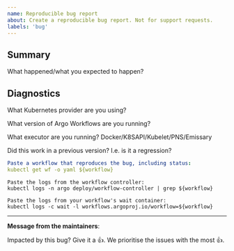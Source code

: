 ```yaml
---
name: Reproducible bug report 
about: Create a reproducible bug report. Not for support requests.
labels: 'bug'
---
```

## Summary 

What happened/what you expected to happen?

## Diagnostics

What Kubernetes provider are you using? 

What version of Argo Workflows are you running? 

What executor are you running? Docker/K8SAPI/Kubelet/PNS/Emissary

Did this work in a previous version? I.e. is it a regression?

```yaml
Paste a workflow that reproduces the bug, including status:
kubectl get wf -o yaml ${workflow} 
```

```
Paste the logs from the workflow controller:
kubectl logs -n argo deploy/workflow-controller | grep ${workflow}
```

```
Paste the logs from your workflow's wait container:
kubectl logs -c wait -l workflows.argoproj.io/workflow=${workflow}
```

---
<!-- Issue Author: Don't delete this message to encourage other users to support your issue! -->
**Message from the maintainers**:

Impacted by this bug? Give it a 👍. We prioritise the issues with the most 👍.
